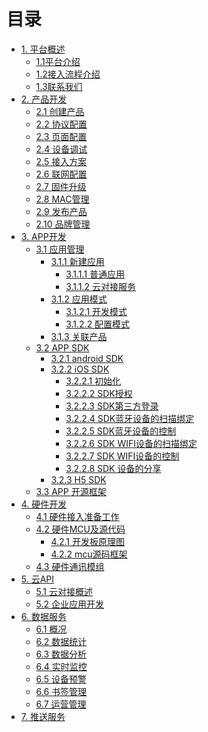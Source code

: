 # 目录

* [1. 平台概述](./source/zh-cn/overview/index.md)
	* [1.1平台介绍](./source/zh-cn/overview/platform_introduction.md)
	* [1.2接入流程介绍](./source/zh-cn/overview/access_flow_introduction.md)
	* [1.3联系我们](./source/zh-cn/overview/contact_us.md)
* [2. 产品开发](./source/zh-cn/product/index.md)
	* [2.1 创建产品](./source/zh-cn/product/product.md)
	* [2.2 协议配置](./source/zh-cn/product/protocol_config.md)
	* [2.3 页面配置](./source/zh-cn/product/page_config.md)
	* [2.4 设备调试](./source/zh-cn/product/debugging.md)
	* [2.5 接入方案](./source/zh-cn/product/access_scheme.md)
	* [2.6 联网配置](./source/zh-cn/product/network_config.md)
	* [2.7 固件升级](./source/zh-cn/product/upgrade.md)
	* [2.8 MAC管理](./source/zh-cn/product/mac.md)
	* [2.9 发布产品](./source/zh-cn/product/publish_product.md)
	* [2.10 品牌管理](./source/zh-cn/product/brand.md)
* [3. APP开发](./source/zh-cn/app/index.md)
	* [3.1 应用管理](./source/zh-cn/app/application/application.md)
		* [3.1.1 新建应用](./source/zh-cn/app/application/application.md)
			* [3.1.1.1 普通应用]()
			* [3.1.1.2 云对接服务]()
		* [3.1.2 应用模式]()
			* [3.1.2.1 开发模式]()
			* [3.1.2.2 配置模式]()
		* [3.1.3 关联产品]()
	* [3.2 APP SDK](./source/zh-cn/app/SDK/index.md)
		* [3.2.1 android SDK](./source/zh-cn/app/SDK/android.md)
		* [3.2.2 iOS SDK](./source/zh-cn/app/SDK/ios.md)
			* [3.2.2.1 初始化](iOSSDK/iOS_init.md)
			* [3.2.2.2 SDK授权](iOSSDK/iOS_Auth.md)
			* [3.2.2.3 SDK第三方登录](iOSSDK/iOS_third_login.md)
			* [3.2.2.4 SDK蓝牙设备的扫描绑定](iOSSDK/iOS_BLE_Scan_Bind.md)
			* [3.2.2.5 SDK蓝牙设备的控制](iOS_Device_Share.md)
			* [3.2.2.6 SDK WIFI设备的扫描绑定](iOSSDK/iOS_WIFI_Scan.md)
			* [3.2.2.7 SDK WIFI设备的控制](iOSSDK/iOS_WIFI_Controller.md)
			* [3.2.2.8 SDK 设备的分享](iOSSDK/iOS_Dåevice_Share.md)
		* [3.2.3 H5 SDK](./source/zh-cn/app/SDK/H5.md)
	* [3.3 APP 开源框架](./source/zh-cn/App/app.md)
* [4. 硬件开发](./source/zh-cn/device/index.md)
	* [4.1 硬件接入准备工作]()
	* [4.2 硬件MCU及源代码]()
		* [4.2.1 开发板原理图]()
		* [4.2.2 mcu源码框架]()
	* [4.3 硬件通讯模组]()
* [5. 云API](./source/zh-cn/cloudAPI/index.md)
	* [5.1 云对接概述]()
	* [5.2 企业应用开发]()
* [6. 数据服务](./source/zh-cn/dataservice/index.md)
	* [6.1 概况]()
	* [6.2 数据统计]()
	* [6.3 数据分析]()
	* [6.4 实时监控]()
	* [6.5 设备预警]()
	* [6.6 书签管理]()
	* [6.7 运营管理]()
* [7. 推送服务](./source/zh-cn/datapush/index.md)